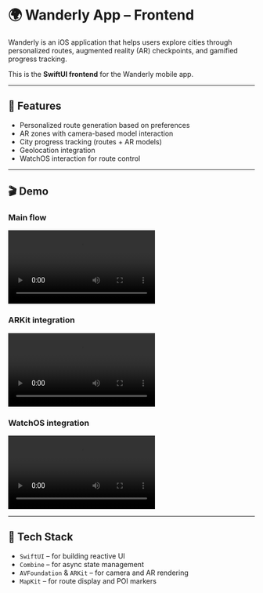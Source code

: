 # 🌍 Wanderly App – Frontend

Wanderly is an iOS application that helps users explore cities through personalized routes, augmented reality (AR) checkpoints, and gamified progress tracking.

This is the **SwiftUI frontend** for the Wanderly mobile app.

---

## 📱 Features

- Personalized route generation based on preferences
- AR zones with camera-based model interaction
- City progress tracking (routes + AR models)
- Geolocation integration
- WatchOS interaction for route control

---

## 🎬 Demo

### Main flow
![Main Demo](assets/main-demo.mp4)

### ARKit integration
![Main Demo](assets/ar-demo.mp4)

### WatchOS integration
![Main Demo](assets/watchos-demo.mp4)

---

## 🧰 Tech Stack

- `SwiftUI` – for building reactive UI
- `Combine` – for async state management
- `AVFoundation` & `ARKit` – for camera and AR rendering
- `MapKit` – for route display and POI markers
